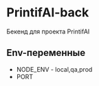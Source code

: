 # PrintifAI-back

Бекенд для проекта PrintifAI

## Env-переменные

- NODE_ENV - local,qa,prod
- PORT
